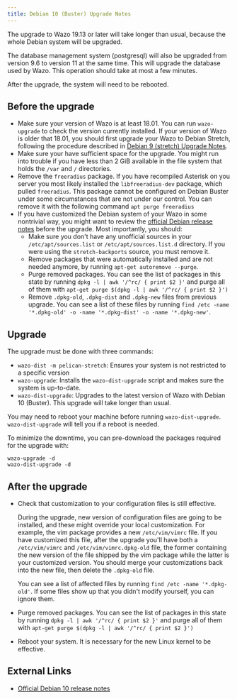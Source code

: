 ```yaml
---
title: Debian 10 (Buster) Upgrade Notes
---
```


The upgrade to Wazo 19.13 or later will take longer than usual, because the whole Debian system will
be upgraded.

The database management system (postgresql) will also be upgraded from version 9.6 to version 11 at
the same time. This will upgrade the database used by Wazo. This operation should take at most a few
minutes.

After the upgrade, the system will need to be rebooted.

## Before the upgrade

- Make sure your version of Wazo is at least 18.01. You can run `wazo-upgrade` to check the version
  currently installed. If your version of Wazo is older that 18.01, you should first upgrade your
  Wazo to Debian Stretch, following the procedure described in
  [Debian 9 (stretch) Upgrade Notes](/uc-doc/upgrade/upgrade_notes_details/18-01/stretch).
- Make sure your have sufficient space for the upgrade. You might run into trouble if you have less
  than 2 GiB available in the file system that holds the `/var` and `/` directories.
- Remove the `freeradius` package. If you have recompiled Asterisk on you server you most likely
  installed the `libfreeradius-dev` package, which pulled `freeradius`. This package cannot be
  configured on Debian Buster under some circumstances that are not under our control. You can
  remove it with the following command `apt purge freeradius`
- If you have customized the Debian system of your Wazo in some nontrivial way, you might want to
  review the [official Debian release notes](https://www.debian.org/releases/buster/releasenotes)
  before the upgrade. Most importantly, you should:
  - Make sure you don\'t have any unofficial sources in your `/etc/apt/sources.list` or
    `/etc/apt/sources.list.d` directory. If you were using the `stretch-backports` source, you must
    remove it.
  - Remove packages that were automatically installed and are not needed anymore, by running
    `apt-get autoremove --purge`.
  - Purge removed packages. You can see the list of packages in this state by running
    `dpkg -l | awk '/^rc/ { print $2 }'` and purge all of them with
    `apt-get purge $(dpkg -l | awk '/^rc/ { print $2 }')`
  - Remove `.dpkg-old`, `.dpkg-dist` and `.dpkg-new` files from previous upgrade. You can see a list
    of these files by running
    `find /etc -name '*.dpkg-old' -o -name '*.dpkg-dist' -o -name '*.dpkg-new'`.

## Upgrade

The upgrade must be done with three commands:

- `wazo-dist -m pelican-stretch`: Ensures your system is not restricted to a specific version
- `wazo-upgrade`: Installs the `wazo-dist-upgrade` script and makes sure the system is up-to-date.
- `wazo-dist-upgrade`: Upgrades to the latest version of Wazo with Debian 10 (Buster). This upgrade
  will take longer than usual.

You may need to reboot your machine before running `wazo-dist-upgrade`. `wazo-dist-upgrade` will
tell you if a reboot is needed.

To minimize the downtime, you can pre-download the packages required for the upgrade with:

```shell
wazo-upgrade -d
wazo-dist-upgrade -d
```

## After the upgrade

- Check that customization to your configuration files is still effective.

  During the upgrade, new version of configuration files are going to be installed, and these might
  override your local customization. For example, the vim package provides a new `/etc/vim/vimrc`
  file. If you have customized this file, after the upgrade you\'ll have both a `/etc/vim/vimrc` and
  `/etc/vim/vimrc.dpkg-old` file, the former containing the new version of the file shipped by the
  vim package while the latter is your customized version. You should merge your customizations back
  into the new file, then delete the `.dpkg-old` file.

  You can see a list of affected files by running `find /etc -name '*.dpkg-old'`. If some files show
  up that you didn't modify yourself, you can ignore them.

- Purge removed packages. You can see the list of packages in this state by running
  `dpkg -l | awk '/^rc/ { print $2 }'` and purge all of them with
  `apt-get purge $(dpkg -l | awk '/^rc/ { print $2 }')`
- Reboot your system. It is necessary for the new Linux kernel to be effective.

## External Links

- [Official Debian 10 release notes](https://www.debian.org/releases/buster/releasenotes)

